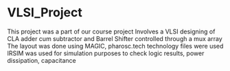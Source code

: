 # VLSI_Project
This project was a part of our course project
Involves a VLSI designing of CLA adder cum subtractor and Barrel Shifter controlled through a mux array
The layout was done using MAGIC, pharosc.tech technology files were used
IRSIM was used for simulation purposes to check logic results, power dissipation, capacitance
